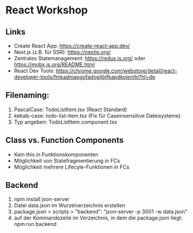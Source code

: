 # React Workshop

## Links

- Create React App: https://create-react-app.dev/
- Next.js (z.B. für SSR): https://nextjs.org/
- Zentrales Statemanagement: https://redux.js.org/ oder https://mobx.js.org/README.html
- React Dev Tools: https://chrome.google.com/webstore/detail/react-developer-tools/fmkadmapgofadopljbjfkapdkoienihi?hl=de

## Filenaming:

1. PascalCase: TodoListItem.tsx (React Standard)
1. kebab-case: todo-list-item.tsx (Fix für Caseinsensitive Dateisysteme)
1. Typ angeben: TodoListItem.component.tsx

## Class vs. Function Components

- Kein this in Funktionskomponenten
- Möglichkeit von Statefragmentierung in FCs
- Möglichkeit mehrere Lifecyle-Funktionen in FCs

## Backend

1. npm install json-server
2. Datei data.json im Wurzelverzeichnis erstellen
3. package.json > scripts > "backend": "json-server -p 3001 -w data.json"
4. auf der Kommandozeile im Verzeichnis, in dem die package.json liegt: npm run backend
